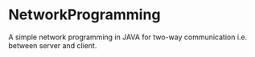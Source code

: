 # NetworkProgramming
A simple network programming in JAVA for two-way communication i.e. between server and client.
